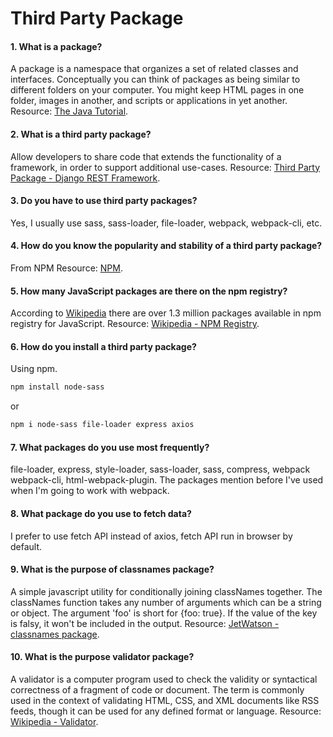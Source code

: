 # Third Party Package

#### 1. What is a package?
A package is a namespace that organizes a set of related classes and interfaces. Conceptually you can think of packages as being similar to different folders on your computer. You might keep HTML pages in one folder, images in another, and scripts or applications in yet another.
Resource: [The Java Tutorial](https://docs.oracle.com/javase/tutorial/java/concepts/package.html#:~:text=A%20package%20is%20a%20namespace,or%20applications%20in%20yet%20another.).

#### 2. What is a third party package?
Allow developers to share code that extends the functionality of a framework, in order to support additional use-cases.
Resource: [Third Party Package - Django REST Framework](https://www.django-rest-framework.org/community/third-party-packages/#:~:text=%E2%80%94%20Jan%20Bosch.-,About%20Third%20Party%20Packages,to%20support%20additional%20use%2Dcases.).

#### 3. Do you have to use third party packages?
Yes, I usually use sass, sass-loader, file-loader, webpack, webpack-cli, etc.

#### 4. How do you know the popularity and stability of a third party package?
From NPM
Resource: [NPM](https://www.npmjs.com/).

#### 5. How many JavaScript packages are there on the npm registry?
According to [Wikipedia](https://www.wikipedia.org) there are over 1.3 million packages available in npm registry for JavaScript.
Resource: [Wikipedia - NPM Registry](https://en.wikipedia.org/wiki/Npm_(software)).

#### 6. How do you install a third party package?
Using npm.
```sh
npm install node-sass
```
or 

```sh
npm i node-sass file-loader express axios
```

#### 7. What packages do you use most frequently?
file-loader, express, style-loader, sass-loader, sass, compress, webpack webpack-cli, html-webpack-plugin.
The packages mention before I've used when I'm going to work with webpack.

#### 8. What package do you use to fetch data?
I prefer to use fetch API instead of axios, fetch API run in browser by default.

#### 9. What is the purpose of classnames package?
A simple javascript utility for conditionally joining classNames together.
The classNames function takes any number of arguments which can be a string or object. The argument 'foo' is short for {foo: true}. If the value of the key is falsy, it won't be included in the output.
Resource: [JetWatson - classnames package](https://jedwatson.github.io/classnames/#:~:text=Classnames-,A%20simple%20javascript%20utility%20for%20conditionally%20joining%20classNames,Install%20with%20npm%20or%20Bower.&text=The%20classNames%20function%20takes%20any,be%20a%20string%20or%20object.).

#### 10. What is the purpose validator package?
A validator is a computer program used to check the validity or syntactical correctness of a fragment of code or document. The term is commonly used in the context of validating HTML, CSS, and XML documents like RSS feeds, though it can be used for any defined format or language.
Resource: [Wikipedia - Validator](https://en.wikipedia.org/wiki/Validator).